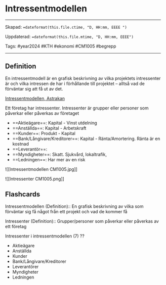 # Intressentmodellen

---
Skapad: `=dateformat(this.file.ctime, "D, HH:mm, EEEE ")`

Uppdaterad: `=dateformat(this.file.mtime, "D, HH:mm, EEEE")`

Tags: #year2024 #KTH #ekonomi #CM1005 #begrepp

---

## Definition

En intressentmodell är en grafisk beskrivning av vilka projektets intressenter är och vilka intressen de har i förhållande till projektet – alltså vad de förväntar sig att få ut av det.

[Intressentmodellen, Astrakan](https://www.astrakan.se/intressentmodellen/)

Ett företag har intressenter. Intressenter är grupper eller personer som påverkar eller påverkas av företaget

- ==Aktieägare==: Kapital - Vinst utdelning
- ==Anställda==: Kapital - Arbetskraft
- ==Kunder==: Produkt - Kapital
- ==Bank/Långivare/Kreditorer==: Kapital - Ränta/Amortering. Ränta är en kostnad
- ==Leverantör==:
- ==Myndigheter==: Skatt. Sjukvård, lokaltrafik,
- ==Ledningen==: Har mer av en risk

![[Intressentmodellen CM1005.jpg]]

![[Intressenter CM1005.png]]

## Flashcards

Intressentmodellen (Definition):: En grafisk beskrivning av vilka som förväntar sig få något från ett projekt och vad de kommer få
<!--SR:!2024-02-26,20,270-->

Intressenter (Definition):: Grupper/personer som påverkar eller påverkas av ett företag
<!--SR:!2024-03-21,40,290-->

Intressenter i intressentmodellen (7)
??
- Aktieägare
- Anställda
- Kunder
- Bank/Långivare/Kreditorer
- Leverantörer
- Myndigheter
- Ledningen
<!--SR:!2024-03-05,10,230!2024-03-19,40,290-->

